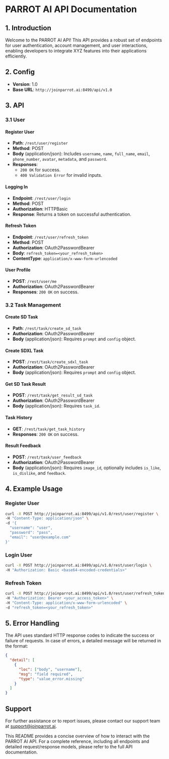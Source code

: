 # PARROT AI API Documentation

## 1. Introduction

Welcome to the PARROT AI API! This API provides a robust set of endpoints for user authentication, account management, and user interactions, enabling developers to integrate XYZ features into their applications efficiently.

## 2. Config

- **Version**: 1.0
- **Base URL**: `http://joinparrot.ai:8499/api/v1.0`

## 3. API

### 3.1 User

#### Register User

- **Path**: `/rest/user/register`
- **Method**: POST
- **Body** (application/json): Includes `username`, `name`, `full_name`, `email`, `phone_number`, `avatar`, `metadata`, and `password`.
- **Responses**:
  - `200 OK` for success.
  - `400 Validation Error` for invalid inputs.

#### Logging In

- **Endpoint**: `/rest/user/login`
- **Method**: POST
- **Authorization**: HTTPBasic
- **Response**: Returns a token on successful authentication.

#### Refresh Token

- **Endpoint**: `/rest/user/refresh_token`
- **Method**: POST
- **Authorization**: OAuth2PasswordBearer
- **Body**: `refresh_token=<your_refresh_token>`
- **ContentType**: `application/x-www-form-urlencoded`

#### User Profile

- **POST**: `/rest/user/me`
- **Authorization**: OAuth2PasswordBearer
- **Responses**: `200 OK` on success.

### 3.2 Task Management

#### Create SD Task

- **Path**: `/rest/task/create_sd_task`
- **Authorization**: OAuth2PasswordBearer
- **Body** (application/json): Requires `prompt` and `config` object.

#### Create SDXL Task

- **POST**: `/rest/task/create_sdxl_task`
- **Authorization**: OAuth2PasswordBearer
- **Body** (application/json): Requires `prompt` and `config` object.

#### Get SD Task Result

- **POST**: `/rest/task/get_result_sd_task`
- **Authorization**: OAuth2PasswordBearer
- **Body** (application/json): Requires `task_id`.

#### Task History

- **GET**: `/rest/task/get_task_history`
- **Responses**: `200 OK` on success.

#### Result Feedback

- **POST**: `/rest/task/user_feedback`
- **Authorization**: OAuth2PasswordBearer
- **Body** (application/json): Requires `image_id`, optionally includes `is_like`, `is_dislike`, and `feedback`.

## 4. Example Usage

### Register User

```bash
curl -X POST http://joinparrot.ai:8499/api/v1.0/rest/user/register \
-H "Content-Type: application/json" \
-d '{
  "username": "user",
  "password": "pass",
  "email": "user@example.com"
}'
```

### Login User

```bash
curl -X POST http://joinparrot.ai:8499/api/v1.0/rest/user/login \
-H "Authorization: Basic <base64-encoded-credentials>"
```

### Refresh Token

```bash
curl -X POST http://joinparrot.ai:8499/api/v1.0/rest/user/refresh_token \
-H "Authorization: Bearer <your_access_token>" \
-H "Content-Type: application/x-www-form-urlencoded" \
-d "refresh_token=<your_refresh_token>"
```

## 5. Error Handling

The API uses standard HTTP response codes to indicate the success or failure of requests. In case of errors, a detailed message will be returned in the format:

```json
{
  "detail": [
    {
      "loc": ["body", "username"],
      "msg": "field required",
      "type": "value_error.missing"
    }
  ]
}
```

## Support

For further assistance or to report issues, please contact our support team at support@joinparrot.ai.

This README provides a concise overview of how to interact with the PARROT AI API. For a complete reference, including all endpoints and detailed request/response models, please refer to the full API documentation.
